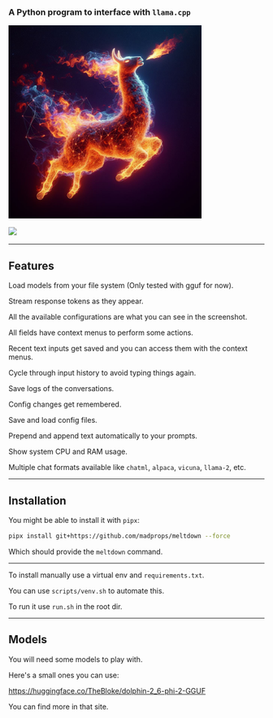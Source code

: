 ### A Python program to interface with `llama.cpp`

<img src="media/image.jpg" width="380">

![](https://i.imgur.com/C5PmoZd.jpg)

---

## Features

Load models from your file system (Only tested with gguf for now).

Stream response tokens as they appear.

All the available configurations are what you can see in the screenshot.

All fields have context menus to perform some actions.

Recent text inputs get saved and you can access them with the context menus.

Cycle through input history to avoid typing things again.

Save logs of the conversations.

Config changes get remembered.

Save and load config files.

Prepend and append text automatically to your prompts.

Show system CPU and RAM usage.

Multiple chat formats available like `chatml`, `alpaca`, `vicuna`, `llama-2`, etc.

---

## Installation

You might be able to install it with `pipx`:

```sh
pipx install git+https://github.com/madprops/meltdown --force
```

Which should provide the `meltdown` command.

---

To install manually use a virtual env and `requirements.txt`.

You can use `scripts/venv.sh` to automate this.

To run it use `run.sh` in the root dir.

---

## Models

You will need some models to play with.

Here's a small ones you can use:

https://huggingface.co/TheBloke/dolphin-2_6-phi-2-GGUF

You can find more in that site.